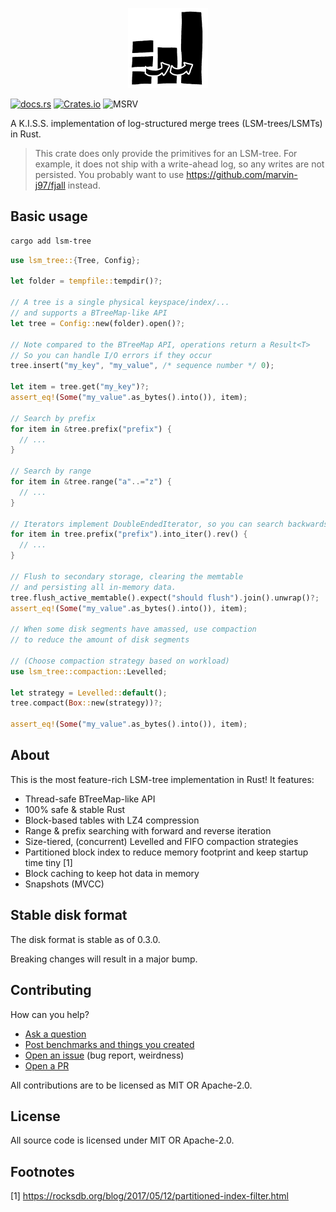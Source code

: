 <p align="center">
  <img src="/lsm-tree/logo.png" height="128">
</p>

<!-- TODO: split CI pipelines, add badge here -->

[![docs.rs](https://img.shields.io/docsrs/lsm-tree?color=green)](https://docs.rs/lsm-tree)
[![Crates.io](https://img.shields.io/crates/v/lsm-tree?color=blue)](https://crates.io/crates/lsm-tree)
![MSRV](https://img.shields.io/badge/MSRV-1.74.0-blue)

A K.I.S.S. implementation of log-structured merge trees (LSM-trees/LSMTs) in Rust.

> This crate does only provide the primitives for an LSM-tree.
> For example, it does not ship with a write-ahead log, so any writes are not persisted.
> You probably want to use https://github.com/marvin-j97/fjall instead.

## Basic usage

```bash
cargo add lsm-tree
```

```rs
use lsm_tree::{Tree, Config};

let folder = tempfile::tempdir()?;

// A tree is a single physical keyspace/index/...
// and supports a BTreeMap-like API
let tree = Config::new(folder).open()?;

// Note compared to the BTreeMap API, operations return a Result<T>
// So you can handle I/O errors if they occur
tree.insert("my_key", "my_value", /* sequence number */ 0);

let item = tree.get("my_key")?;
assert_eq!(Some("my_value".as_bytes().into()), item);

// Search by prefix
for item in &tree.prefix("prefix") {
  // ...
}

// Search by range
for item in &tree.range("a"..="z") {
  // ...
}

// Iterators implement DoubleEndedIterator, so you can search backwards, too!
for item in tree.prefix("prefix").into_iter().rev() {
  // ...
}

// Flush to secondary storage, clearing the memtable
// and persisting all in-memory data.
tree.flush_active_memtable().expect("should flush").join().unwrap()?;
assert_eq!(Some("my_value".as_bytes().into()), item);

// When some disk segments have amassed, use compaction
// to reduce the amount of disk segments

// (Choose compaction strategy based on workload)
use lsm_tree::compaction::Levelled;

let strategy = Levelled::default();
tree.compact(Box::new(strategy))?;

assert_eq!(Some("my_value".as_bytes().into()), item);
```

## About

This is the most feature-rich LSM-tree implementation in Rust! It features:

- Thread-safe BTreeMap-like API
- 100% safe & stable Rust
- Block-based tables with LZ4 compression
- Range & prefix searching with forward and reverse iteration
- Size-tiered, (concurrent) Levelled and FIFO compaction strategies
- Partitioned block index to reduce memory footprint and keep startup time tiny [1]
- Block caching to keep hot data in memory
- Snapshots (MVCC)

## Stable disk format

The disk format is stable as of 0.3.0.

Breaking changes will result in a major bump.

## Contributing

How can you help?

- [Ask a question](https://github.com/marvin-j97/fjall/discussions/new?category=q-a)
- [Post benchmarks and things you created](https://github.com/marvin-j97/fjall/discussions/new?category=show-and-tell)
- [Open an issue](https://github.com/marvin-j97/fjall/issues/new) (bug report, weirdness)
- [Open a PR](https://github.com/marvin-j97/fjall/compare)

All contributions are to be licensed as MIT OR Apache-2.0.

## License

All source code is licensed under MIT OR Apache-2.0.

## Footnotes

[1] https://rocksdb.org/blog/2017/05/12/partitioned-index-filter.html
